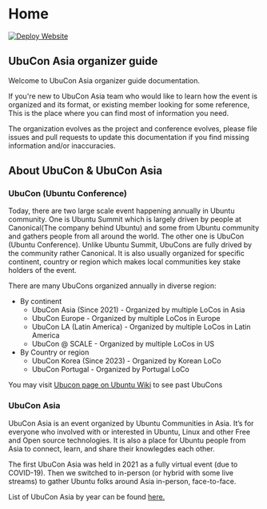 # Home

[![Deploy Website](https://github.com/ubucon-asia/organizer-guide/actions/workflows/deploy.yml/badge.svg)](https://github.com/ubucon-asia/organizer-guide/actions/workflows/deploy.yml)
## UbuCon Asia organizer guide
Welcome to UbuCon Asia organizer guide documentation.

If you're new to UbuCon Asia team who would like to learn how the event is organized and its format, or existing member looking for some reference, This is the place where you can find most of information you need.

The organization evolves as the project and conference evolves, please file issues and pull requests to update this documentation if you find missing information and/or inaccuracies.

## About UbuCon & UbuCon Asia

### UbuCon (Ubuntu Conference)

Today, there are two large scale event happening annually in Ubuntu community. One is Ubuntu Summit which is largely driven by people at Canonical(The company behind Ubuntu) and some from Ubuntu community and gathers people from all around the world. The other one is UbuCon (Ubuntu Conference). Unlike Ubuntu Summit, UbuCons are fully drived by the community rather Canonical. It is also usually organized for specific continent, country or region which makes local communities key stake holders of the event.

There are many UbuCons organized annually in diverse region:

- By continent
    - UbuCon Asia (Since 2021) - Organized by multiple LoCos in Asia
    - UbuCon Europe - Organized by multiple LoCos in Europe
    - UbuCon LA (Latin America) - Organized by multiple LoCos in Latin America
    - UbuCon @ SCALE - Organized by multiple LoCos in US
- By Country or region
    - UbuCon Korea (Since 2023) - Organized by Korean LoCo
    - UbuCon Portugal - Organized by Portugal LoCo

You may visit [Ubucon page on Ubuntu Wiki](https://wiki.ubuntu.com/Ubucon) to see past UbuCons

### UbuCon Asia

UbuCon Asia is an event organized by Ubuntu Communities in Asia. It’s for everyone who involved with or interested in Ubuntu, Linux and other Free and Open source technologies. It is also a place for Ubuntu people from Asia to connect, learn, and share their knowlegdes each other.

The first UbuCon Asia was held in 2021 as a fully virtual event (due to COVID-19). Then we switched to in-person (or hybrid with some live streams) to gather Ubuntu folks around Asia in-person, face-to-face.

List of UbuCon Asia by year can be found [here.](https://www.ubucon.asia/events/)